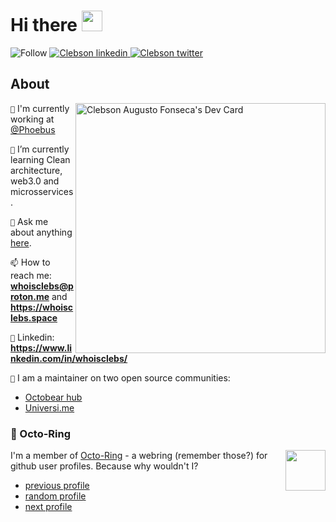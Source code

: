 # Hi there <img src="https://github.com/TheDudeThatCode/TheDudeThatCode/blob/master/Assets/Hi.gif" width="33px">

<div>
  <img
    src="https://img.shields.io/static/v1?style=flat-square&color=ffffff&&labelColor=ffffff&label=Follow:&message=%20"
    alt="Follow"
   />
   <a href="https://www.linkedin.com/in/whoisclebs">
      <img
        src="https://img.shields.io/badge/LinkedIn-0077B5?style=for-the-badge&logo=linkedin&logoColor=white"
        alt="Clebson linkedin"
       />
    </a>
   <a href="https://twitter.com/whoisclebs">
      <img
        src="https://img.shields.io/badge/Twitter-blue?style=for-the-badge&logo=twitter&logoColor=white"
        alt="Clebson twitter"
       />
    </a>

</div>

## About
<a  href="https://app.daily.dev/whoiscelbs"><img align="right" src="https://api.daily.dev/devcards/bdea729df3d7469bbda61c8bb1db781d.png?r=10m" width="400" alt="Clebson Augusto Fonseca's Dev Card"/></a>

 `🔭` I'm currently working at <a href="https://www.phoebus.com.br/">@Phoebus</a>
 
 `🌱` I’m currently learning Clean architecture, web3.0 and microsservices. 
 
 `💬` Ask me about anything [here](https://github.com/whoisclebs/whoisclebs/discussions).
 
 `📫` How to reach me: **whoisclebs@proton.me** and **https://whoisclebs.space**
 
 `📎` Linkedin: **https://www.linkedin.com/in/whoisclebs/**
 
 `👷` I am a maintainer on two open source communities: 
 - <a href="https://github.com/OctobearHub">Octobear hub</a>
 - <a href="https://github.com/universi-me/">Universi.me</a>

### :octopus: Octo-Ring

<img width="64" height="65" src="https://octo-ring.com/static/img/octo.png" align="right" alt="">

I'm a member of [Octo-Ring](https://octo-ring.com/) - a webring (remember those?) for github user profiles. Because why wouldn't I? 

* [previous profile](https://octo-ring.com/p/whoisclebs/prev)
* [random profile](https://octo-ring.com/p/whoisclebs/random)
* [next profile](https://octo-ring.com/p/whoisclebs/next)

